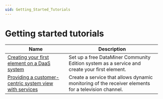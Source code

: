 ```yaml
---
uid: Getting_Started_Tutorials
---
```


# Getting started tutorials

| Name | Description |
|--|--|
| [Creating your first element on a DaaS system](xref:Creating_your_first_element_on_a_DaaS_system) | Set up a free DataMiner Community Edition system as a service and create your first element. |
| [Providing a customer-centric system view with services](xref:Service_tutorial) | Create a service that allows dynamic monitoring of the receiver elements for a television channel. |

